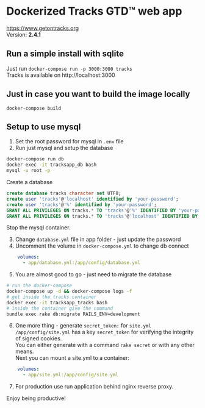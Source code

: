 # Dockerized Tracks GTD™ web app 
https://www.getontracks.org  
Version: **2.4.1**

## Run a simple install with sqlite
Just run `docker-compose run -p 3000:3000 tracks`  
Tracks is available on http://localhost:3000

## Just in case you want to build the image locally  
`docker-compose build`

## Setup to use mysql  
1. Set the root password for mysql in `.env` file  
2. Run just mysql and setup the database
```sh
docker-compose run db
docker exec -it tracksapp_db bash
mysql -u root -p 
```
Create a database  
```sql
create database tracks character set UTF8;
create user 'tracks'@'localhost' identified by 'your-password';
create user 'tracks'@'%' identified by 'your-password';
GRANT ALL PRIVILEGES ON tracks.* TO 'tracks'@'%' IDENTIFIED BY 'your-password' WITH GRANT OPTION;
GRANT ALL PRIVILEGES ON tracks.* TO 'tracks'@'localhost' IDENTIFIED BY 'your-password' WITH GRANT OPTION; 
```
Stop the mysql container.  

3. Change `database.yml` file in app folder - just update the password
4. Uncomment the volume in `docker-compose.yml` to change db connect
```yaml
    volumes:
      - app/database.yml:/app/config/database.yml
```
5. You are almost good to go - just need to migrate the database
```sh
# run the docker-compose
docker-compose up -d && docker-compose logs -f
# get inside the tracks container
docker exec -it tracksapp_tracks bash
# inside the container give the command 
bundle exec rake db:migrate RAILS_ENV=development
```

6. One more thing - generate `secret_token:` for `site.yml`  
`/app/config/site.yml` has a key `secret_token` for verifying the integrity of signed cookies.  
You can either generate with a command `rake secret` or with any other means.  
Next you can mount a site.yml to a container:  
```yaml
    volumes:
      - app/site.yml:/app/config/site.yml
```

7. For production use run application behind nginx reverse proxy. 

Enjoy being productive!
